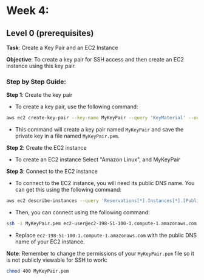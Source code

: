 # Week 4: 
## Level 0 (prerequisites)
**Task**: Create a Key Pair and an EC2 Instance

**Objective**: To create a key pair for SSH access and then create an EC2 instance using this key pair.

### Step by Step Guide:

**Step 1**: Create the key pair
- To create a key pair, use the following command:
```bash
aws ec2 create-key-pair --key-name MyKeyPair --query 'KeyMaterial' --output text > MyKeyPair.pem
```
- This command will create a key pair named `MyKeyPair` and save the private key in a file named `MyKeyPair.pem`.

**Step 2**: Create the EC2 instance
- To create an EC2 instance
   Select "Amazon Linux", and MyKeyPair

**Step 3**: Connect to the EC2 instance
- To connect to the EC2 instance, you will need its public DNS name. You can get this using the following command:
```bash
aws ec2 describe-instances --query 'Reservations[*].Instances[*].[PublicDnsName]'
```
- Then, you can connect using the following command:
```bash
ssh -i MyKeyPair.pem ec2-user@ec2-198-51-100-1.compute-1.amazonaws.com
```
- Replace `ec2-198-51-100-1.compute-1.amazonaws.com` with the public DNS name of your EC2 instance.

**Note**: Remember to change the permissions of your `MyKeyPair.pem` file so it is not publicly viewable for SSH to work:
```bash
chmod 400 MyKeyPair.pem
```
